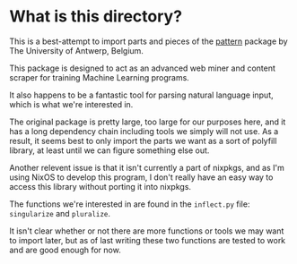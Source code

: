 # What is this directory? 

This is a best-attempt to import parts and pieces of the [pattern](https://github.com/clips/pattern/tree/master) package by The University of Antwerp, Belgium.

This package is designed to act as an advanced web miner and content scraper for training Machine Learning programs.

It also happens to be a fantastic tool for parsing natural language input, which is what we're interested in.

The original package is pretty large, too large for our purposes here, and it has a long dependency chain including tools we simply will not use. As a result, it seems best to only import the parts we want as a sort of polyfill library, at least until we can figure something else out.

Another relevent issue is that it isn't currently a part of nixpkgs, and as I'm using NixOS to develop this program, I don't really have an easy way to access this library without porting it into nixpkgs.

The functions we're interested in are found in the `inflect.py` file: `singularize` and `pluralize`.

It isn't clear whether or not there are more functions or tools we may want to import later, but as of last writing these two functions are tested to work and are good enough for now.